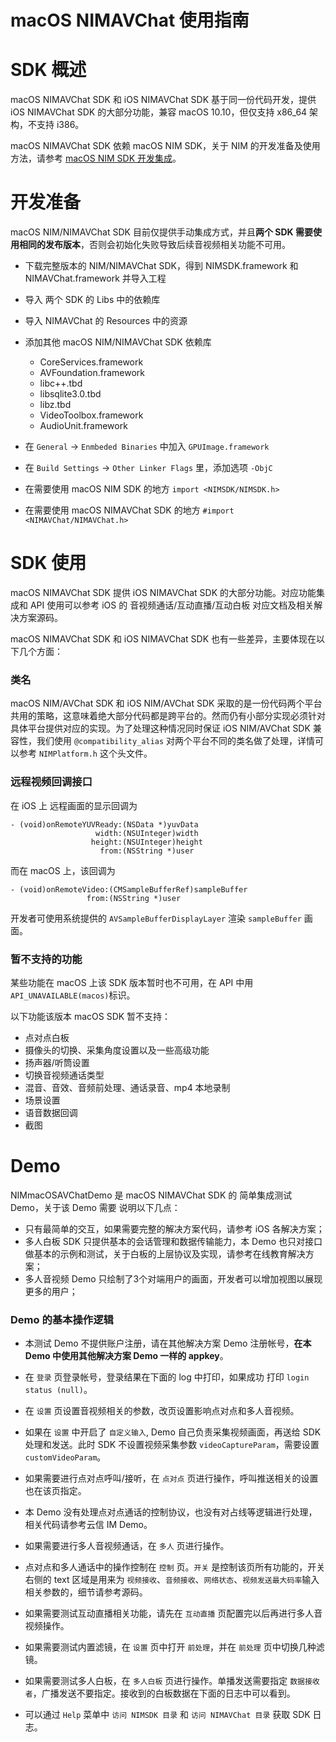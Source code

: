 # macOS NIMAVChat 使用指南

# <span id="SDK概述">SDK 概述</span>

macOS NIMAVChat SDK 和 iOS NIMAVChat SDK 基于同一份代码开发，提供 iOS NIMAVChat SDK 的大部分功能，兼容 macOS 10.10，但仅支持 x86_64 架构，不支持 i386。

macOS NIMAVChat SDK 依赖 macOS NIM SDK，关于 NIM 的开发准备及使用方法，请参考 [macOS NIM SDK 开发集成](http://dev.netease.im/docs/product/IM%E5%8D%B3%E6%97%B6%E9%80%9A%E8%AE%AF/SDK%E5%BC%80%E5%8F%91%E9%9B%86%E6%88%90/macOS%E5%BC%80%E5%8F%91%E9%9B%86%E6%88%90)。

# <span id="开发准备">开发准备</span>

macOS NIM/NIMAVChat SDK 目前仅提供手动集成方式，并且**两个 SDK 需要使用相同的发布版本**，否则会初始化失败导致后续音视频相关功能不可用。

* 下载完整版本的 NIM/NIMAVChat SDK，得到 NIMSDK.framework 和 NIMAVChat.framework 并导入工程
* 导入 两个 SDK 的 Libs 中的依赖库
* 导入 NIMAVChat 的 Resources 中的资源
* 添加其他 macOS NIM/NIMAVChat SDK 依赖库
	* CoreServices.framework
	* AVFoundation.framework
	* libc++.tbd
	* libsqlite3.0.tbd
	* libz.tbd
	* VideoToolbox.framework
	* AudioUnit.framework


* 在 `General` -> `Enmbeded Binaries` 中加入 `GPUImage.framework`
* 在 `Build Settings` -> `Other Linker Flags` 里，添加选项 `-ObjC`
* 在需要使用 macOS NIM SDK 的地方 `import <NIMSDK/NIMSDK.h>` 
* 在需要使用 macOS NIMAVChat SDK 的地方 `#import <NIMAVChat/NIMAVChat.h>` 

# <span id="SDK 使用">SDK 使用</span>

macOS NIMAVChat SDK 提供 iOS NIMAVChat SDK 的大部分功能。对应功能集成和 API 使用可以参考 iOS 的 音视频通话/互动直播/互动白板 对应文档及相关解决方案源码。

macOS NIMAVChat SDK 和 iOS NIMAVChat SDK 也有一些差异，主要体现在以下几个方面：

### 类名

macOS NIM/AVChat SDK 和 iOS NIM/AVChat SDK 采取的是一份代码两个平台共用的策略，这意味着绝大部分代码都是跨平台的。然而仍有小部分实现必须针对具体平台提供对应的实现。为了处理这种情况同时保证 iOS NIM/AVChat SDK 兼容性，我们使用 `@compatibility_alias` 对两个平台不同的类名做了处理，详情可以参考 `NIMPlatform.h` 这个头文件。

### 远程视频回调接口

在 iOS 上 远程画面的显示回调为

```objc
- (void)onRemoteYUVReady:(NSData *)yuvData
                   width:(NSUInteger)width
                  height:(NSUInteger)height
                    from:(NSString *)user
```

而在 macOS 上，该回调为

```objc
- (void)onRemoteVideo:(CMSampleBufferRef)sampleBuffer
                 from:(NSString *)user
```
开发者可使用系统提供的 `AVSampleBufferDisplayLayer` 渲染 `sampleBuffer` 画面。

### 暂不支持的功能

某些功能在 macOS 上该 SDK 版本暂时也不可用，在 API 中用 `API_UNAVAILABLE(macos)`标识。

以下功能该版本 macOS SDK 暂不支持：

 * 点对点白板
 * 摄像头的切换、采集角度设置以及一些高级功能
 * 扬声器/听筒设置
 * 切换音视频通话类型
 * 混音、音效、音频前处理、通话录音、mp4 本地录制
 * 场景设置
 * 语音数据回调
 * 截图

# <span id="Demo">Demo </span>

NIMmacOSAVChatDemo 是 macOS NIMAVChat SDK 的 简单集成测试 Demo，关于该 Demo 需要 说明以下几点：

* 只有最简单的交互，如果需要完整的解决方案代码，请参考 iOS 各解决方案；
* 多人白板 SDK 只提供基本的会话管理和数据传输能力，本 Demo 也只对接口做基本的示例和测试，关于白板的上层协议及实现，请参考在线教育解决方案；
* 多人音视频 Demo 只绘制了3个对端用户的画面，开发者可以增加视图以展现更多的用户；

### Demo 的基本操作逻辑

* 本测试 Demo 不提供账户注册，请在其他解决方案 Demo 注册帐号，**在本 Demo 中使用其他解决方案 Demo 一样的 appkey**。

* 在 `登录` 页登录帐号，登录结果在下面的 log 中打印，如果成功 打印 `login status (null)`。

* 在 `设置` 页设置音视频相关的参数，改页设置影响点对点和多人音视频。

* 如果在 `设置` 中开启了 `自定义输入`, Demo 自己负责采集视频画面，再送给 SDK 处理和发送。此时 SDK 不设置视频采集参数 `videoCaptureParam`，需要设置 `customVideoParam`。

* 如果需要进行点对点呼叫/接听，在 `点对点` 页进行操作，呼叫推送相关的设置也在该页指定。

* 本 Demo 没有处理点对点通话的控制协议，也没有对占线等逻辑进行处理，相关代码请参考云信 IM Demo。

* 如果需要进行多人音视频通话，在 `多人` 页进行操作。

* 点对点和多人通话中的操作控制在 `控制` 页。`开关` 是控制该页所有功能的，开关右侧的 text 区域是用来为 `视频接收`、`音频接收`、`网络状态`、`视频发送最大码率`输入相关参数的，细节请参考源码。

* 如果需要测试互动直播相关功能，请先在 `互动直播` 页配置完以后再进行多人音视频操作。

* 如果需要测试内置滤镜，在 `设置` 页中打开 `前处理`，并在 `前处理` 页中切换几种滤镜。

* 如果需要测试多人白板，在 `多人白板` 页进行操作。单播发送需要指定 `数据接收者`，广播发送不要指定。接收到的白板数据在下面的日志中可以看到。

* 可以通过 `Help` 菜单中 `访问 NIMSDK 目录` 和 `访问 NIMAVChat 目录` 获取 SDK 日志。
